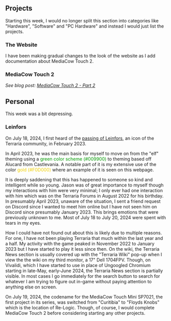 
## Projects
Starting this week, I would no longer split this section into categories like "Hardware", "Software" and "PC Hardware" and instead I would just list the projects.

### The Website
I have been making gradual changes to the look of the website as I add documentation about MediaCow Touch 2.

### MediaCow Touch 2
*See blog post: [MediaCow Touch 2 - Part 2](../mct2_p2/)*

## Personal
This week was a bit depressing.

### Leinfors
On July 18, 2024, I first heard of the [passing of Leinfors](https://forums.terraria.org/index.php?threads/the-passing-of-an-icon-leinfors.117840), an icon of the Terraria community, in February 2023.

In April 2023, he was the main basis for myself to move on from the "elf" theming using a <span style="color: #009900">green color scheme (#009900)</span> to theming based off Alucard from Castlevania. A notable part of it is my extensive use of the color <span style="color: #f0d000">gold (#F0D000)</span> where an example of it is seen on this webpage.

It is deeply saddening that this has happened to someone so kind and intelligent while so young. Jason was of great importance to myself though my interactions with him were very minimal; I only ever had one interaction with him which was on the Terraria Forums in August 2022 for his birthday. In presumably April 2023, unaware of the situation, I sent a friend request on Discord since I wanted to meet him online but I have not seen him on Discord since presumably January 2023. This brings emotions that were previously unknown to me. Most of July 18 to July 20, 2024 were spent with tears in my eyes.

How I could have not found out about this is likely due to multiple reasons. For one, I have not been playing Terraria that much within the last year and a half. My activity with the game peaked in November 2022 to January 2023 but I have started to play it less since then. On the wiki, the Terraria News section is usually covered up with the "Terraria Wiki" pop-up when I view the the wiki on my third monitor, a 17" Dell 1704FPV. Though, on Vivalidi, which I have started to use in place of Ungoogled Chromium starting in late-May, early-June 2024, the Terraria News section is partially visible. In most cases I go immediately for the search button to search for whatever I am trying to figure out in-game without paying attention to anything else on screen.

On July 19, 2024, the codename for the MediaCow Touch Mini SP7021, the first project in its series, was switched from "Curitibia" to "Floyds Knobs" which is the location of Re-Logic. Though, of course, I would complete MediaCow Touch 2 before considering starting any other projects.